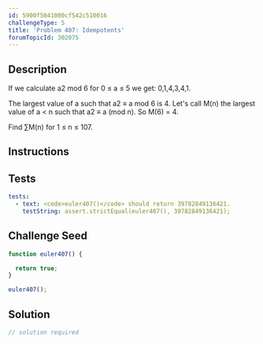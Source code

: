 ```yaml
---
id: 5900f5041000cf542c510016
challengeType: 5
title: 'Problem 407: Idempotents'
forumTopicId: 302075
---
```


## Description
<section id='description'>
If we calculate a2 mod 6 for 0 ≤ a ≤ 5 we get: 0,1,4,3,4,1.


The largest value of a such that a2 ≡ a mod 6 is 4.
Let's call M(n) the largest value of a < n such that a2 ≡ a (mod n).
So M(6) = 4.


Find ∑M(n) for 1 ≤ n ≤ 107.
</section>

## Instructions
<section id='instructions'>

</section>

## Tests
<section id='tests'>

```yml
tests:
  - text: <code>euler407()</code> should return 39782849136421.
    testString: assert.strictEqual(euler407(), 39782849136421);

```

</section>

## Challenge Seed
<section id='challengeSeed'>

<div id='js-seed'>

```js
function euler407() {

  return true;
}

euler407();
```

</div>



</section>

## Solution
<section id='solution'>

```js
// solution required
```

</section>
